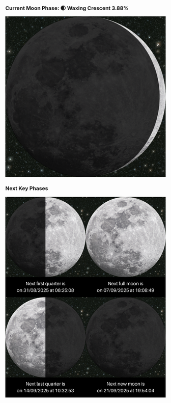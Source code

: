 ### Current Moon Phase: 🌒 Waxing Crescent 3.88%
![Moon Phase](moonphase.png)
### Next Key Phases
![Gallery](gallery.png)